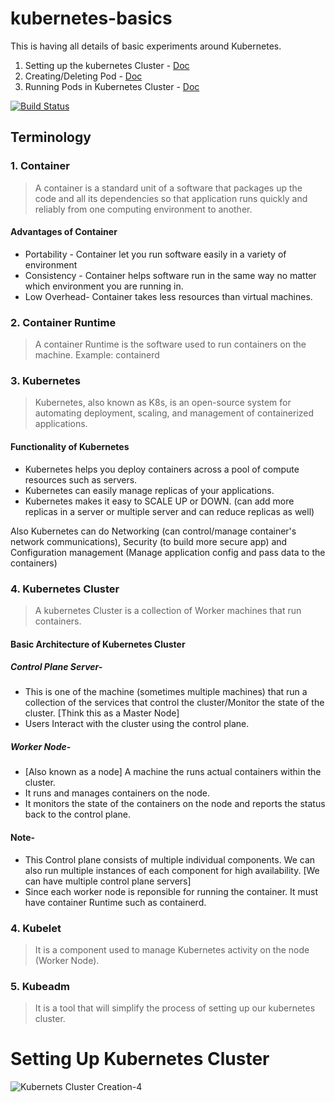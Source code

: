 # kubernetes-basics
This is having all details of basic experiments around Kubernetes.

1. Setting up the kubernetes Cluster - [Doc](setting-up-kubernetes-cluster.md)
2. Creating/Deleting Pod - [Doc](create-delete-pods.md)
3. Running Pods in Kubernetes Cluster - [Doc](running-pods-in-cluster.md)


[![Build Status](https://travis-ci.org/joemccann/dillinger.svg?branch=master)](https://travis-ci.org/joemccann/dillinger)

## Terminology

### 1. Container
> A container is a standard unit of a software that packages up the code and all its dependencies so that application runs quickly and reliably from one computing environment to another.

#### Advantages of Container
- Portability - Container let you run software easily in a variety of environment
- Consistency - Container helps software run in the same way no matter which environment you are running in.
- Low Overhead- Container takes  less resources than virtual machines.

### 2. Container Runtime
> A container Runtime is the software used to run containers on the machine. 
> Example: containerd

### 3. Kubernetes
> Kubernetes, also known as K8s, is an open-source system for automating deployment, scaling, and management of containerized applications. 

#### Functionality of Kubernetes
- Kubernetes helps you deploy containers across a pool of compute resources such as servers.
- Kubernetes can easily manage replicas of your applications.
- Kubernetes makes it easy to SCALE UP or DOWN. (can add more replicas in a server or multiple server and can reduce replicas as well)

Also Kubernetes can do Networking (can control/manage container's network communications), Security (to build more secure app) and Configuration management (Manage application config and pass data to the containers)

### 4. Kubernetes Cluster
> A kubernetes Cluster is a collection of Worker machines that run containers.

#### Basic Architecture of Kubernetes Cluster
##### Control Plane Server-
- This is one of the machine (sometimes multiple machines) that run a collection of the services that control the cluster/Monitor the state of the cluster. [Think this as a Master Node]
- Users Interact with the cluster using the control plane.

##### Worker Node-
- [Also known as a node] A machine the runs actual containers within the cluster.
- It runs and manages containers on the node.
- It monitors the state of the containers on the node and reports the status back to the control plane.

#### Note-
- This Control plane consists of multiple individual components. We can also run multiple instances of each component for high availability. [We can have multiple control plane servers]
- Since each worker node is reponsible for running the container. It must have container Runtime such as containerd.

### 4. Kubelet
> It is a component used to manage Kubernetes activity on the node (Worker Node).

### 5. Kubeadm
> It is a tool that will simplify the process of setting up our kubernetes cluster.

# Setting Up Kubernetes Cluster
![Kubernets Cluster Creation-4](https://user-images.githubusercontent.com/42410722/164884761-f5068288-d76f-4140-b337-3c083d683eda.jpg)

